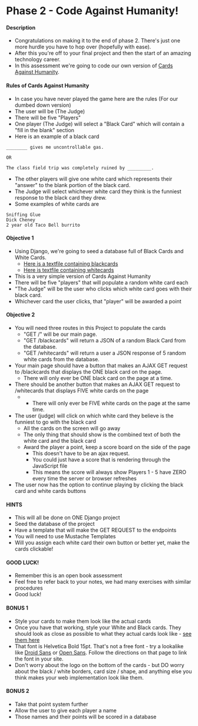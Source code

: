 # Phase 2 - Code Against Humanity!

#### Description

* Congratulations on making it to the end of phase 2. There's just one more hurdle you have to hop over (hopefully with ease). 
* After this you're off to your final project and then the start of an amazing technology career.
* In this assessment we're going to code our own version of [Cards Against Humanity](https://cardsagainsthumanity.com/). 

#### Rules of Cards Against Humanity

* In case you have never played the game here are the rules (For our dumbed down version)
* The user will be (The Judge)
* There will be five "Players"
* One player (The Judge) will select a "Black Card" which will contain a "fill in the blank" section
* Here is an example of a black card

```
________ gives me uncontrollable gas.

OR

The class field trip was completely ruined by _________.
```
* The other players will give one white card which represents their "answer" to the blank portion of the black card. 
* The Judge will select whichever white card they think is the funniest response to the black card they drew. 
* Some examples of white cards are

```
Sniffing Glue
Dick Cheney
2 year old Taco Bell burrito
```

#### Objective 1

* Using Django, we're going to seed a database full of Black Cards and White Cards. 
	* [Here is a textfile containing blackcards](http://www.cardsagainsthumanity.com/bcards.txt)
	* [Here is textfile containing whitecards](http://www.cardsagainsthumanity.com/wcards.txt)
* This is a very simple version of Cards Against Humanity
* There will be five "players" that will populate a random white card each
* "The Judge" will be the user who clicks which white card goes with their black card. 
* Whichever card the user clicks, that "player" will be awarded a point

#### Objective 2 

* You will need three routes in this Project to populate the cards
	* "GET /" will be our main page.
	* "GET /blackcards" will return a JSON of a random Black Card from the database.
	* "GET /whitecards" will return a user a JSON response of 5 random white cards from the database.
* Your main page should have a button that makes an AJAX GET request to /blackcards that displays the ONE black card on the page. 
	* There will only ever be ONE black card on the page at a time. 
* There should be another button that makes an AJAX GET request to /whitecards that displays FIVE white cards on the page
	* * There will only ever be FIVE white cards on the page at the same time.
* The user (judge) will click on which white card they believe is the funniest to go with the black card
	* All the cards on the screen will go away
	* The only thing that should show is the combined text of both the white card and the black card
	* Award the player a point, keep a score board on the side of the page
		* This doesn't have to be an ajax request.
		* You could just have a score that is rendering through the JavaScript file
		* This means the score will always show Players 1 - 5 have ZERO every time the server or browser refreshes
* The user now has the option to continue playing by clicking the black card and white cards buttons

#### HINTS

* This will all be done on ONE Django project
* Seed the database of the project
* Have a template that will make the GET REQUEST to the endpoints
* You will need to use Mustache Templates
* Will you assign each white card their own button or better yet, make the cards clickable!

#### GOOD LUCK!

* Remember this is an open book assessment
* Feel free to refer back to your notes, we had many exercises with similar procedures
* Good luck!

#### BONUS 1

* Style your cards to make them look like the actual cards
* Once you have that working, style your White and Black cards. They should look as close as possible to what they actual cards look like - [see them here](http://s3.amazonaws.com/cah/CAH_MainGame.pdf)
* That font is Helvetica Bold 15pt. That's not a free font - try a lookalike like [Droid Sans](https://www.google.com/fonts#UsePlace:use/Collection:Droid+Sans) or [Open Sans](https://www.google.com/fonts#UsePlace:use/Collection:Open+Sans). Follow the directions on that page to link the font in your site. 
* Don't worry about the logo on the bottom of the cards - but DO worry about the black / white borders, card size / shape, and anything else you think makes your web implementation look like them.

#### BONUS 2

* Take that point system further
* Allow the user to give each player a name
* Those names and their points will be scored in a database
		
		
		
		
		
		
		